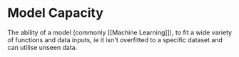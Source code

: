 # Model Capacity

The ability of a model (commonly [[Machine Learning]]), to fit a wide variety of functions and data inputs, ie it isn't overfitted to a specific dataset and can utilise unseen data.